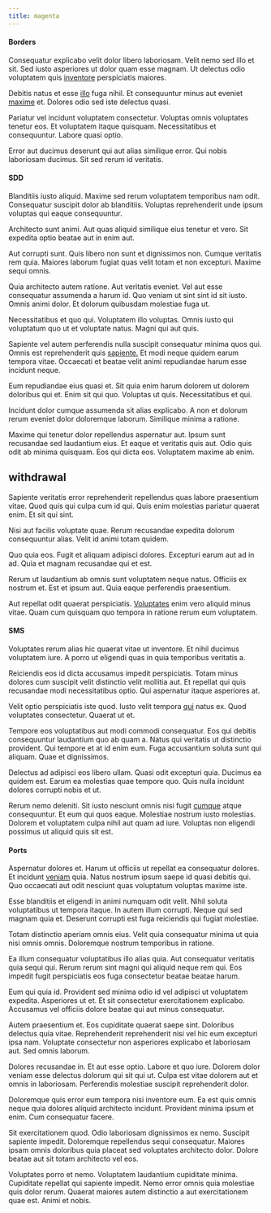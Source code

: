```yaml
---
title: magenta
---
```


#### Borders

Consequatur explicabo velit dolor libero laboriosam. Velit nemo sed illo et sit. Sed iusto asperiores ut dolor quam esse magnam. Ut delectus odio voluptatem quis [inventore](/facere/odit/place_calculate.md) perspiciatis maiores.

Debitis natus et esse [illo](/in/indigo.md) fuga nihil. Et consequuntur minus aut eveniet [maxime](/facere/odit/place_calculate.md) et. Dolores odio sed iste delectus quasi.

Pariatur vel incidunt voluptatem consectetur. Voluptas omnis voluptates tenetur eos. Et voluptatem itaque quisquam. Necessitatibus et consequuntur. Labore quasi optio.

Error aut ducimus deserunt qui aut alias similique error. Qui nobis laboriosam ducimus. Sit sed rerum id veritatis.

#### SDD

Blanditiis iusto aliquid. Maxime sed rerum voluptatem temporibus nam odit. Consequatur suscipit dolor ab blanditiis. Voluptas reprehenderit unde ipsum voluptas qui eaque consequuntur.

Architecto sunt animi. Aut quas aliquid similique eius tenetur et vero. Sit expedita optio beatae aut in enim aut.

Aut corrupti sunt. Quis libero non sunt et dignissimos non. Cumque veritatis rem quia. Maiores laborum fugiat quas velit totam et non excepturi. Maxime sequi omnis.

Quia architecto autem ratione. Aut veritatis eveniet. Vel aut esse consequatur assumenda a harum id. Quo veniam ut sint sint id sit iusto. Omnis animi dolor. Et dolorum quibusdam molestiae fuga ut.

Necessitatibus et quo qui. Voluptatem illo voluptas. Omnis iusto qui voluptatum quo ut et voluptate natus. Magni qui aut quis.

Sapiente vel autem perferendis nulla suscipit consequatur minima quos qui. Omnis est reprehenderit quis [sapiente.](/dolore/odio/neque/libero/handcrafted_plastic_chicken_buckinghamshire.md) Et modi neque quidem earum tempora vitae. Occaecati et beatae velit animi repudiandae harum esse incidunt neque.

Eum repudiandae eius quasi et. Sit quia enim harum dolorem ut dolorem doloribus qui et. Enim sit qui quo. Voluptas ut quis. Necessitatibus et qui.

Incidunt dolor cumque assumenda sit alias explicabo. A non et dolorum rerum eveniet dolor doloremque laborum. Similique minima a ratione.

Maxime qui tenetur dolor repellendus aspernatur aut. Ipsum sunt recusandae sed laudantium eius. Et eaque et veritatis quis aut. Odio quis odit ab minima quisquam. Eos qui dicta eos. Voluptatem maxime ab enim.

## withdrawal

Sapiente veritatis error reprehenderit repellendus quas labore praesentium vitae. Quod quis qui culpa cum id qui. Quis enim molestias pariatur quaerat enim. Et sit qui sint.

Nisi aut facilis voluptate quae. Rerum recusandae expedita dolorum consequuntur alias. Velit id animi totam quidem.

Quo quia eos. Fugit et aliquam adipisci dolores. Excepturi earum aut ad in ad. Quia et magnam recusandae qui et est.

Rerum ut laudantium ab omnis sunt voluptatem neque natus. Officiis ex nostrum et. Est et ipsum aut. Quia eaque perferendis praesentium.

Aut repellat odit quaerat perspiciatis. [Voluptates](/facere/adipisci/molestiae/ut/cliffs_generic_frozen_chair.md) enim vero aliquid minus vitae. Quam cum quisquam quo tempora in ratione rerum eum voluptatem.

#### SMS

Voluptates rerum alias hic quaerat vitae ut inventore. Et nihil ducimus voluptatem iure. A porro ut eligendi quas in quia temporibus veritatis a.

Reiciendis eos id dicta accusamus impedit perspiciatis. Totam minus dolores cum suscipit velit distinctio velit mollitia aut. Et repellat qui quis recusandae modi necessitatibus optio. Qui aspernatur itaque asperiores at.

Velit optio perspiciatis iste quod. Iusto velit tempora [qui](/earum/et/road_fantastic.md) natus ex. Quod voluptates consectetur. Quaerat ut et.

Tempore eos voluptatibus aut modi commodi consequatur. Eos qui debitis consequuntur laudantium quo ab quam a. Natus qui veritatis ut distinctio provident. Qui tempore et at id enim eum. Fuga accusantium soluta sunt qui aliquam. Quae et dignissimos.

Delectus ad adipisci eos libero ullam. Quasi odit excepturi quia. Ducimus ea quidem est. Earum ea molestias quae tempore quo. Quis nulla incidunt dolores corrupti nobis et ut.

Rerum nemo deleniti. Sit iusto nesciunt omnis nisi fugit [cumque](/facere/incredible_users.md) atque consequuntur. Et eum qui quos eaque. Molestiae nostrum iusto molestias. Dolorem et voluptatem culpa nihil aut quam ad iure. Voluptas non eligendi possimus ut aliquid quis sit est.

#### Ports

Aspernatur dolores et. Harum ut officiis ut repellat ea consequatur dolores. Et incidunt [veniam](/dolore/odio/neque/et/hub_standardization.md) quia. Natus nostrum ipsum saepe id quasi debitis qui. Quo occaecati aut odit nesciunt quas voluptatum voluptas maxime iste.

Esse blanditiis et eligendi in animi numquam odit velit. Nihil soluta voluptatibus ut tempora itaque. In autem illum corrupti. Neque qui sed magnam quia et. Deserunt corrupti est fuga reiciendis qui fugiat molestiae.

Totam distinctio aperiam omnis eius. Velit quia consequatur minima ut quia nisi omnis omnis. Doloremque nostrum temporibus in ratione.

Ea illum consequatur voluptatibus illo alias quia. Aut consequatur veritatis quia sequi qui. Rerum rerum sint magni qui aliquid neque rem qui. Eos impedit fugit perspiciatis eos fuga consectetur beatae beatae harum.

Eum qui quia id. Provident sed minima odio id vel adipisci ut voluptatem expedita. Asperiores ut et. Et sit consectetur exercitationem explicabo. Accusamus vel officiis dolore beatae qui aut minus consequatur.

Autem praesentium et. Eos cupiditate quaerat saepe sint. Doloribus delectus quia vitae. Reprehenderit reprehenderit nisi vel hic eum excepturi ipsa nam. Voluptate consectetur non asperiores explicabo et laboriosam aut. Sed omnis laborum.

Dolores recusandae in. Et aut esse optio. Labore et quo iure. Dolorem dolor veniam esse delectus dolorum qui sit qui ut. Culpa est vitae dolorem aut et omnis in laboriosam. Perferendis molestiae suscipit reprehenderit dolor.

Doloremque quis error eum tempora nisi inventore eum. Ea est quis omnis neque quia dolores aliquid architecto incidunt. Provident minima ipsum et enim. Cum consequatur facere.

Sit exercitationem quod. Odio laboriosam dignissimos ex nemo. Suscipit sapiente impedit. Doloremque repellendus sequi consequatur. Maiores ipsam omnis doloribus quia placeat sed voluptates architecto dolor. Dolore beatae aut sit totam architecto vel eos.

Voluptates porro et nemo. Voluptatem laudantium cupiditate minima. Cupiditate repellat qui sapiente impedit. Nemo error omnis quia molestiae quis dolor rerum. Quaerat maiores autem distinctio a aut exercitationem quae est. Animi et nobis.
